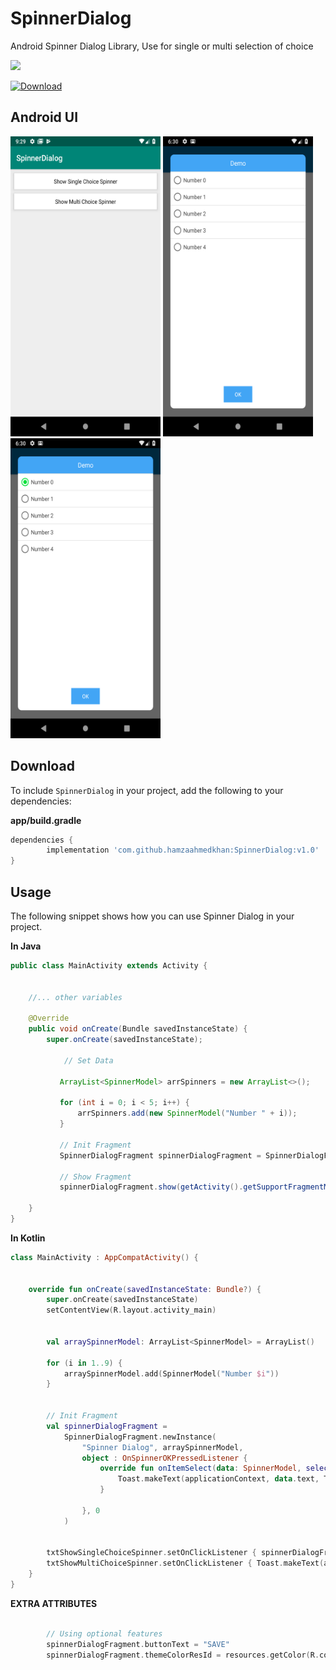 # SpinnerDialog
Android Spinner Dialog Library, Use for single or multi selection of choice

[![](https://jitpack.io/v/hamzaahmedkhan/SpinnerDialog.svg)](https://jitpack.io/#hamzaahmedkhan/SpinnerDialog)

[ ![Download](https://api.bintray.com/packages/hamzaahmedkhan/SpinnerDialog/SpinnerDialog/images/download.svg?version=v1.0) ](https://bintray.com/hamzaahmedkhan/SpinnerDialog/SpinnerDialog/v1.0/link)



## Android UI

<img src='demo/home.png' height=480 width=240 />


<img src='demo/list_0.png' height=480 width=240 />


<img src='demo/list_1.png' height=480 width=240 />


## Download

To include `SpinnerDialog` in your project, add the following to your dependencies:

**app/build.gradle**
```groovy
dependencies {
        implementation 'com.github.hamzaahmedkhan:SpinnerDialog:v1.0'
}
```

## Usage
The following snippet shows how you can use Spinner Dialog in your project.


**In Java**

```java
public class MainActivity extends Activity {
    
    
    //... other variables
    
    @Override
    public void onCreate(Bundle savedInstanceState) {
        super.onCreate(savedInstanceState);
        
            // Set Data
            
           ArrayList<SpinnerModel> arrSpinners = new ArrayList<>();
        
           for (int i = 0; i < 5; i++) {
               arrSpinners.add(new SpinnerModel("Number " + i));
           }
        
           // Init Fragment
           SpinnerDialogFragment spinnerDialogFragment = SpinnerDialogFragment.Companion.newInstance("Demo", arrSpinners, (data, selectedPosition) -> UIHelper.showToast(getContext(), data.getText()), 0);
           
           // Show Fragment
           spinnerDialogFragment.show(getActivity().getSupportFragmentManager(), "spinnerDialog");

    }
}
```



**In Kotlin**

```kotlin
class MainActivity : AppCompatActivity() {


    override fun onCreate(savedInstanceState: Bundle?) {
        super.onCreate(savedInstanceState)
        setContentView(R.layout.activity_main)


        val arraySpinnerModel: ArrayList<SpinnerModel> = ArrayList()

        for (i in 1..9) {
            arraySpinnerModel.add(SpinnerModel("Number $i"))
        }


        // Init Fragment
        val spinnerDialogFragment =
            SpinnerDialogFragment.newInstance(
                "Spinner Dialog", arraySpinnerModel,
                object : OnSpinnerOKPressedListener {
                    override fun onItemSelect(data: SpinnerModel, selectedPosition: Int) {
                        Toast.makeText(applicationContext, data.text, Toast.LENGTH_LONG).show()
                    }

                }, 0
            )


        txtShowSingleChoiceSpinner.setOnClickListener { spinnerDialogFragment.show(supportFragmentManager, "SpinnerDialogFragment") }
        txtShowMultiChoiceSpinner.setOnClickListener { Toast.makeText(applicationContext, "In Progress", Toast.LENGTH_LONG).show() }
    }
}
```



**EXTRA ATTRIBUTES**
```kotlin

        // Using optional features
        spinnerDialogFragment.buttonText = "SAVE"
        spinnerDialogFragment.themeColorResId = resources.getColor(R.color.material_pink500)

```
